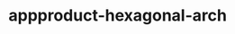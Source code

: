  # appproduct-hexagonal-arch                 
            
         
                     
      
          
             
         
              
  
   
  
